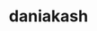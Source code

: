 ---
title: daniakash
github: https://github.com/daniakash
mode: dark
transition: 1s
score: 68.1
archetype:
- Minimalistic
---